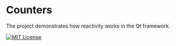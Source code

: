 # Counters

The project demonstrates how reactivity works in the Qt framework.

[![MIT License](https://img.shields.io/badge/License-MIT-green.svg)](https://choosealicense.com/licenses/mit/)
